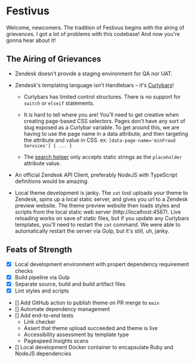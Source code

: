 # Festivus

Welcome, newcomers. The tradition of Festivus begins with the airing of
grievances. I got a lot of problems with this codebase! And now you're gonna
hear about it!

## The Airing of Grievances

* Zendesk doesn't provide a staging environment for QA nor UAT.

* Zendesk's templating language isn't Handlebars – it's [Curlybars](https://developer.zendesk.com/documentation/help_center/help-center-templates/introduction/)!

  * Curlybars has limited control structures. There is no support for `switch`
  or `elseif` statements.

  * It is hard to tell where you are! You'll need to get creative when creating
  page-based CSS selectors. Pages don't have any sort of slug exposed as a
  Curlybar variable. To get around this, we are having to use the page name
  in a data attribute, and then targeting the attribute and value in CSS.
  ex: `[data-page-name='minFraud Services'] { ... }`

  * The [search helper](https://developer.zendesk.com/documentation/help_center/help-center-templates/helpers/#search-helper)
  only accepts static strings as the `placeholder` attribute value.

* An official Zendesk API Client, preferably NodeJS with TypeScript definitions
would be amazing.

* Local theme development is janky. The `zat` tool uploads your theme to Zendesk,
spins up a local static server, and gives you url to a Zendesk preview website.
The theme preview website then loads styles and scripts from the local static
web server (http://localhost:4567). Live reloading works on save of static files,
but if you update any Curlybars templates, you'll need to restart the `zat`
command. We were able to automatically restart the server via Gulp, but it's
still, uh, janky.

## Feats of Strength

* [x] Local development environment with propert dependency requirement checks
* [x] Build pipeline via Gulp
* [x] Separate source, build and build artifact files
* [x] Lint styles and scripts
* [] Add GitHub action to publish theme on PR merge to `main`
* [] Automate dependency management
* [] Add end-to-end tests
  * Link checker
  * Assert that theme upload succeeded and theme is live
  * Accessibility assessment by template type
  * Pagespeed Insights scans
* [] Local development Docker container to encapsulate Ruby and NodeJS
dependencies
